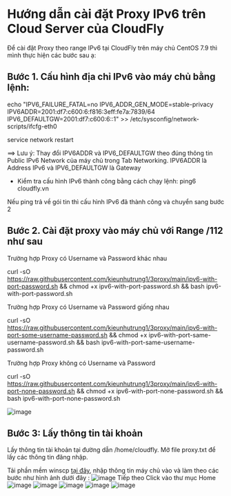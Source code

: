 # Hướng dẫn cài đặt Proxy IPv6 trên Cloud Server của CloudFly
Để cài đặt Proxy theo range IPv6 tại CloudFly trên máy chủ CentOS 7.9 thì mình thực hiện các bước sau ạ:

## Bước 1. Cấu hình địa chỉ IPv6 vào máy chủ bằng lệnh:

echo "IPV6_FAILURE_FATAL=no
IPV6_ADDR_GEN_MODE=stable-privacy
IPV6ADDR=2001:df7:c600:6:f816:3eff:fe7a:7839/64
IPV6_DEFAULTGW=2001:df7:c600:6::1" >> /etc/sysconfig/network-scripts/ifcfg-eth0

service network restart

==> Lưu ý: Thay đổi IPV6ADDR và IPV6_DEFAULTGW theo đúng thông tin Public IPv6 Network của máy chủ trong Tab Networking. IPV6ADDR là Address IPv6 và IPV6_DEFAULTGW là Gateway

- Kiểm tra cấu hình IPv6 thành công bằng cách chạy lệnh: ping6 cloudfly.vn

Nếu ping trả về gói tin thì cấu hình IPv6 đã thành công và chuyển sang bước 2

## Bước 2. Cài đặt proxy vào máy chủ với Range /112 như sau

Trường hợp Proxy có Username và Password  khác nhau

curl -sO https://raw.githubusercontent.com/kieunhutrung1/3proxy/main/ipv6-with-port-password.sh && chmod +x ipv6-with-port-password.sh && bash ipv6-with-port-password.sh

Trường hợp Proxy có Username và Password giống nhau

curl -sO https://raw.githubusercontent.com/kieunhutrung1/3proxy/main/ipv6-with-port-some-username-password.sh && chmod +x ipv6-with-port-same-username-password.sh && bash ipv6-with-port-same-username-password.sh

Trường hợp Proxy không có Username và Password

curl -sO https://raw.githubusercontent.com/kieunhutrung1/3proxy/main/ipv6-with-port-none-password.sh && chmod +x ipv6-with-port-none-password.sh && bash ipv6-with-port-none-password.sh

![image](https://github.com/user-attachments/assets/13a69a22-86c7-46d4-b969-e0c2666f2d6e)


## Bước 3: Lấy thông tin tài khoản

Lấy thông tin tài khoản tại đường dẫn /home/cloudfly. Mở file proxy.txt để lấy các thông tin đăng nhập.

Tải phần mềm winscp [tại đây](https://winscp.net/eng/download.php), nhập thông tin máy chủ vào và làm theo các bước như hình ảnh dưới đây :
![image](https://github.com/user-attachments/assets/829c1670-2853-4b22-a7c6-c016c4df8ee4)
Tiếp theo Click vào thư mục Home
![image](https://github.com/user-attachments/assets/d16de860-346a-438b-af90-62a8005c22d5)
![image](https://github.com/user-attachments/assets/f11c46fc-9aa4-463d-8887-b40434423dc3)
![image](https://github.com/user-attachments/assets/cd8fa6df-d486-496c-9371-762b0aaa8da4)
![image](https://github.com/user-attachments/assets/110b0642-e2b5-43f6-bade-912073818ec2)
![image](https://github.com/user-attachments/assets/9069946c-207f-412a-8b2f-421717bdb4ce)










